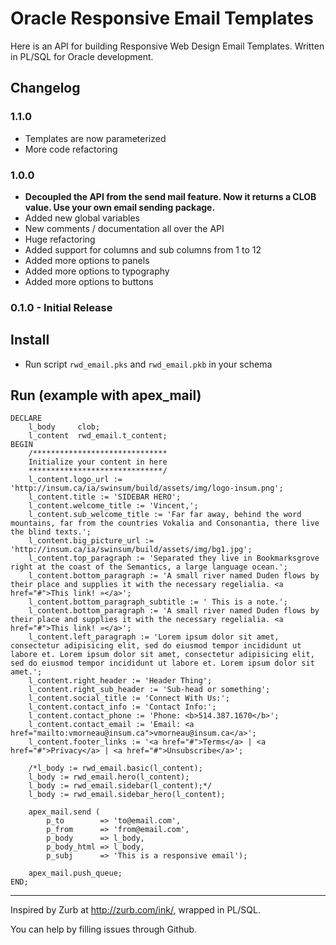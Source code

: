 # Oracle Responsive Email Templates
Here is an API for building Responsive Web Design Email Templates. Written in PL/SQL for Oracle development.

## Changelog
### 1.1.0
- Templates are now parameterized
- More code refactoring

### 1.0.0
- **Decoupled the API from the send mail feature. Now it returns a CLOB value. Use your own email sending package.**
- Added new global variables
- New comments / documentation all over the API
- Huge refactoring
- Added support for columns and sub columns from 1 to 12
- Added more options to panels
- Added more options to typography
- Added more options to buttons

### 0.1.0 - Initial Release

## Install
- Run script `rwd_email.pks` and `rwd_email.pkb` in your schema

## Run (example with apex_mail)
```language-sql
DECLARE
    l_body     clob;
    l_content  rwd_email.t_content;
BEGIN    
    /******************************
    Initialize your content in here
    ******************************/
    l_content.logo_url := 'http://insum.ca/ia/swinsum/build/assets/img/logo-insum.png';    
    l_content.title := 'SIDEBAR HERO';
    l_content.welcome_title := 'Vincent,';
    l_content.sub_welcome_title := 'Far far away, behind the word mountains, far from the countries Vokalia and Consonantia, there live the blind texts.';
    l_content.big_picture_url := 'http://insum.ca/ia/swinsum/build/assets/img/bg1.jpg';
    l_content.top_paragraph := 'Separated they live in Bookmarksgrove right at the coast of the Semantics, a large language ocean.';
    l_content.bottom_paragraph := 'A small river named Duden flows by their place and supplies it with the necessary regelialia. <a href="#">This link! »</a>';
    l_content.bottom_paragraph_subtitle := ' This is a note.';
    l_content.bottom_paragraph := 'A small river named Duden flows by their place and supplies it with the necessary regelialia. <a href="#">This link! »</a>';
    l_content.left_paragraph := 'Lorem ipsum dolor sit amet, consectetur adipisicing elit, sed do eiusmod tempor incididunt ut labore et. Lorem ipsum dolor sit amet, consectetur adipisicing elit, sed do eiusmod tempor incididunt ut labore et. Lorem ipsum dolor sit amet.';
    l_content.right_header := 'Header Thing';
    l_content.right_sub_header := 'Sub-head or something';
    l_content.social_title := 'Connect With Us:';
    l_content.contact_info := 'Contact Info:';
    l_content.contact_phone := 'Phone: <b>514.387.1670</b>';
    l_content.contact_email := 'Email: <a href="mailto:vmorneau@insum.ca">vmorneau@insum.ca</a>';
    l_content.footer_links := '<a href="#">Terms</a> | <a href="#">Privacy</a> | <a href="#">Unsubscribe</a>';

    /*l_body := rwd_email.basic(l_content);
    l_body := rwd_email.hero(l_content);
    l_body := rwd_email.sidebar(l_content);*/
    l_body := rwd_email.sidebar_hero(l_content);

    apex_mail.send (
        p_to        => 'to@email.com',
        p_from      => 'from@email.com',
        p_body      => l_body,
        p_body_html => l_body,
        p_subj      => 'This is a responsive email');
        
    apex_mail.push_queue;
END;
```

---

Inspired by Zurb at http://zurb.com/ink/, wrapped in PL/SQL.

You can help by filling issues through Github.
